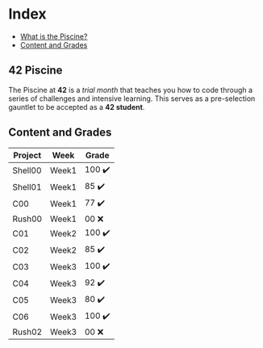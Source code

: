 # Index
* [What is the Piscine?](#42-piscine)
* [Content and Grades](#content-and-grades)

## 42 Piscine
The Piscine at **42** is a *trial month* that teaches you how to code through a series of challenges and intensive learning. 
This serves as a pre-selection gauntlet to be accepted as a **42 student**.

## Content and Grades
| Project        |      Week     | Grade|
|----------------|---------------|------|
|Shell00         | Week1         | 100  :heavy_check_mark:|
|Shell01         | Week1         | 85   :heavy_check_mark:|
|C00             | Week1         | 77   :heavy_check_mark:| 
|Rush00          | Week1         | 00  :x:                | 
|C01             | Week2         | 100  :heavy_check_mark:|
|C02             | Week2         | 85   :heavy_check_mark:|
|C03             | Week3         | 100  :heavy_check_mark:| 
|C04             | Week3         | 92   :heavy_check_mark:|
|C05             | Week3         | 80   :heavy_check_mark:| 
|C06             | Week3         | 100  :heavy_check_mark:| 
|Rush02          | Week3         | 00  :x:                | 
